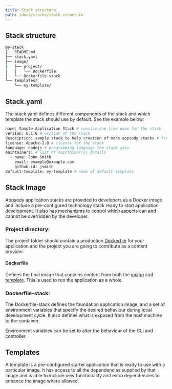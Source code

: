 ```yaml
---
title: Stack structure
path: /docs/stacks/stack-structure
---
```

## Stack structure
```bash
my-stack
├── README.md
├── stack.yaml
├── image/
|   ├── project/
|   |   └── Dockerfile
│   └── Dockerfile-stack
└── templates/
    └── my-template/
```

## Stack.yaml
The stack.yaml defines different components of the stack and which template the stack should use by default. See the example below:
```bash
name: Sample Application Stack # concise one line name for the stack
version: 0.1.0 # version of the stack
description: sample stack to help creation of more appsody stacks # free form text explaining more about the capabilities of this stack and various templates
license: Apache-2.0 # license for the stack
language: nodejs # programming language the stack uses
maintainers: # list of maintainer(s) details
  - name: John Smith
    email: example@example.com
    github-id: jsmith
default-template: my-template # name of default template
```

## Stack Image
Appsody application stacks are provided to developers as a Docker image and include a pre-configured technology stack ready to start application development. It also has mechanisms to control which aspects can and cannot be overridden by the developer.

### Project directory:
The project folder should contain a production [Dockerfile](#Dockerfile) for your application and the project you are going to contribute as a content provider.

#### Dockerfile
Defines the final image that contains content from both the [image](#Image) and [template](#Templates). This is used to run the application as a whole.

### Dockerfile-stack:
The Dockerfile-stack defines the foundation application image, and a set of environment variables that specify the desired behaviour during local development cycle. It also defines what is exposed from the host machine to the container.

Environment variables can be set to alter the behaviour of the CLI and controller.

## Templates
A template is a pre-configured starter application that is ready to use with a particular image. It has access to all the dependencies supplied by that image and is able to include new functionality and extra dependencies to enhance the image where allowed.
